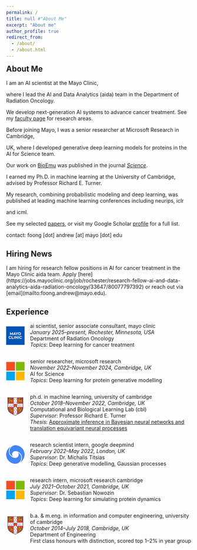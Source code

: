 ```yaml
---
permalink: /
title: null #"About Me"
excerpt: "About me"
author_profile: true
redirect_from:
  - /about/
  - /about.html
---
```


<style>
  .page__title {
    display: none;
  }
</style>

<h2 style = "margin-top: 0em;">About Me</h2>

I am an AI scientist at the 
Mayo Clinic,
<!-- <a href="https://www.mayoclinic.org">Mayo Clinic</a>,  -->
where I lead the AI and Data Analytics 
(<span class="small-caps">aida</span>)
team in the 
Department of Radiation Oncology.
<!-- [Department of Radiation Oncology](https://www.mayoclinic.org/departments-centers/radiation-oncology/home/orc-20188588). -->
We develop next-generation 
AI
systems to advance cancer treatment.
See my [faculty page](https://www.mayo.edu/research/faculty/foong-andrew-ph-d/bio-20583559) for research areas.

Before joining Mayo, I was a senior researcher
at
Microsoft Research in Cambridge,
<!-- <a href= "https://www.microsoft.com/en-us/research/lab/microsoft-research-cambridge/">Microsoft Research</a> in Cambridge, -->
UK,
where I developed generative deep learning models for proteins in the 
AI for Science team.
<!-- [AI for Science team](https://www.microsoft.com/en-us/research/lab/microsoft-research-ai4science/). -->
Our work on
<a href="https://www.microsoft.com/en-us/research/video/scalable-emulation-of-protein-equilibrium-ensembles-with-bioemu/" >BioEmu</a>
was published in the journal [*Science*](https://www.science.org/doi/10.1126/science.adv9817).

I earned my 
Ph.D.
in machine learning
at the
University of Cambridge, advised by 
Professor Richard E. Turner.
<!-- [Professor Richard E. Turner](https://rich-turner-group.github.io). -->
My research, combining probabilistic modeling and deep learning, was published at leading machine learning conferences including
<span class="small-caps">n</span>eur<span class="small-caps">ips, iclr</span>
<!-- <span class="small-caps">neurips, iclr</span> -->
and
<span class="small-caps">icml</span>.

See my selected [papers](./publications.md), or visit my Google Scholar [profile](https://scholar.google.com/citations?user=2UOjgIUAAAAJ&hl=en) for a full list.

<span class="small-caps"> contact</span>:<span class="email"> foong [dot] andrew [at] mayo [dot] edu</span>


<h2>Hiring News</h2>
I am hiring for research fellow positions in AI for cancer treatment in the Mayo Clinic
<span class="small-caps">aida</span>
team. Apply [here](https://jobs.mayoclinic.org/job/rochester/research-fellow-ai-and-data-analytics-aida-radiation-oncology/33647/80077797392) or reach out via [email](mailto:foong.andrew@mayo.edu).

<h2>Experience</h2>

<div style="display: flex; align-items: flex-start; margin-bottom: 1em;">
  <img src="../assets/mayo_clinic_logo.jpeg" alt="Mayo Clinic logo"
       style="width: 50px; height: 50px; margin-right: 15px; flex-shrink: 0; vertical-align: top; margin-top: 10px;" />
  <div style="margin-top: 0;">
    <p style="margin-top: 0;">
      <span class="small-caps">ai scientist, senior associate consultant, mayo clinic</span><br/>
      <em>January 2025–present, Rochester, Minnesota, USA</em><br/>
      Department of Radiation Oncology<br/>
      <em>Topics</em>: Deep learning for cancer treatment
    </p>
  </div>
</div>

<div style="display: flex; align-items: flex-start; margin-bottom: 1em;">
  <img src="../assets/msr.jpeg" alt="Microsoft logo"
       style="width: 50px; height: 50px; margin-right: 15px; flex-shrink: 0; vertical-align: top; margin-top: 10px;" />
  <div style="margin-top: 0;">
    <p style="margin-top: 0;">
      <span class="small-caps">senior researcher, microsoft research</span><br/>
      <em>November 2022–November 2024, Cambridge, UK</em><br/>
      AI for Science<br/>
      <em>Topics</em>: Deep learning for protein generative modelling
    </p>
  </div>
</div>

<div style="display: flex; align-items: flex-start; margin-bottom: 1em;">
  <img src="../assets/camlogo.png" alt="University of Cambridge logo"
       style="width: 50px; height: 50px; margin-right: 15px; flex-shrink: 0; vertical-align: top; margin-top: 10px;" />
  <div style="margin-top: 0;">
    <p style="margin-top: 0;">
      <span class="small-caps">ph.d. in machine learning, university of cambridge</span><br/>
      <em>October 2018–November 2022, Cambridge, UK</em><br/>
      Computational and Biological Learning Lab (<span class="small-caps">cbl</span>)<br/>
      <em>Supervisor</em>: Professor Richard E. Turner<br/>
     <em>Thesis</em>: <a href="https://www.repository.cam.ac.uk/items/bb696578-0b93-44da-82e9-4896a1ab9266">Approximate inference in Bayesian neural networks and translation equivariant neural processes</a>
    </p>
  </div>
</div>

<div style="display: flex; align-items: flex-start; margin-bottom: 1em;">
  <img src="../assets/deepmind.png" alt="DeepMind logo"
       style="width: 50px; height: 50px; margin-right: 15px; flex-shrink: 0; vertical-align: top; margin-top: 10px;" />
  <div style="margin-top: 0;">
    <p style="margin-top: 0;">
      <span class="small-caps">research scientist intern, google deepmind</span><br/>
      <em>February 2022–May 2022, London, UK</em><br/>
      <em>Supervisor</em>: Dr. Michalis Titsias<br/>
      <em>Topics</em>: Deep generative modelling, Gaussian processes
    </p>
  </div>
</div>

<div style="display: flex; align-items: flex-start; margin-bottom: 1em;">
  <img src="../assets/msr.jpeg" alt="Microsoft logo"
       style="width: 50px; height: 50px; margin-right: 15px; flex-shrink: 0; vertical-align: top; margin-top: 10px;" />
  <div style="margin-top: 0;">
    <p style="margin-top: 0;">
      <span class="small-caps">research intern, microsoft research cambridge</span><br/>
      <em>July 2021–October 2021, Cambridge, UK</em><br/>
      <em>Supervisor</em>: Dr. Sebastian Nowozin<br/>
      <em>Topics</em>: Deep learning for simulating protein dynamics
    </p>
  </div>
</div>

<div style="display: flex; align-items: flex-start; margin-bottom: 1em;">
  <img src="../assets/camlogo.png" alt="University of Cambridge logo"
       style="width: 50px; height: 50px; margin-right: 15px; flex-shrink: 0; vertical-align: top; margin-top: 10px;" />
  <div style="margin-top: 0;">
    <p style="margin-top: 0;">
      <span class="small-caps">b.a. & m.eng. in information and computer engineering, university of cambridge</span><br/>
      <em>October 2014–July 2018, Cambridge, UK</em><br/>
      Department of Engineering<br/>
      First class honours with distinction, scored top 1–2% in year group
    </p>
  </div>
</div>
